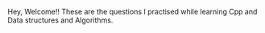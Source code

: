 Hey, Welcome!!
 These are the questions I practised while learning Cpp and Data structures and Algorithms.
